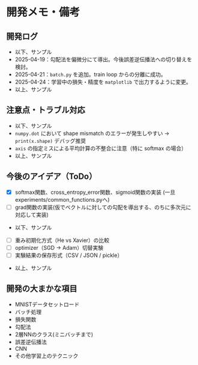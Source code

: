 # 開発メモ・備考

## 開発ログ

- 以下、サンプル
- 2025-04-19：勾配法を偏微分にて導出。今後誤差逆伝播法への切り替えを検討。
- 2025-04-21：`batch.py` を追加。train loop からの分離に成功。
- 2025-04-24：学習中の損失・精度を `matplotlib` で出力するように変更。
- 以上、サンプル

## 注意点・トラブル対応

- 以下、サンプル
- `numpy.dot` において shape mismatch のエラーが発生しやすい → `print(x.shape)` デバッグ推奨
- `axis` の指定ミスによる平均計算の不整合に注意（特に softmax の場合）
- 以上、サンプル

## 今後のアイデア（ToDo）

- [x] softmax関数、cross_entropy_error関数、sigmoid関数の実装 (一旦 experiments/common_functions.pyへ)
- [ ] grad関数の実装(仮でベクトルに対しての勾配を導出する、のちに多次元に対応して実装)
- 以下、サンプル
- [ ] 重み初期化方式（He vs Xavier）の比較
- [ ] optimizer（SGD → Adam）切替実験
- [ ] 実験結果の保存形式（CSV / JSON / pickle）
- 以上、サンプル

## 開発の大まかな項目

- MNISTデータセットロード
- バッチ処理
- 損失関数
- 勾配法
- 2層NNのクラス(ミニバッチまで)
- 誤差逆伝播法
- CNN
- その他学習上のテクニック